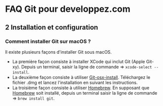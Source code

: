 # FAQ Git pour developpez.com

## 2 Installation et configuration

### Comment installer Git sur macOS ?

Il existe plusieurs façons d'installer Git sous macOS.

- La première façon consiste à installer XCode qui inclut Git (Apple Git-xy). Depuis un terminal, saisir la ligne de commande => `xcode-select --install`.
- La deuxième façon consiste à utiliser [Git-osx-install](https://sourceforge.net/projects/git-osx-installer/). Téléchargez le fichier .dmg et lancez l'installation en suivant les instructions.
- La troisième façon consiste à utiliser [Homebrew](https://brew.sh/index_fr). En supposant que [Homebrew](https://brew.sh/index_fr) soit installé, depuis un terminal saisir la ligne de commande => `brew install git`.
